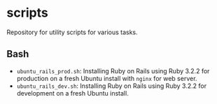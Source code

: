 # scripts

Repository for utility scripts for various tasks.

## Bash

* `ubuntu_rails_prod.sh`: Installing Ruby on Rails using Ruby 3.2.2 for production on a fresh Ubuntu install with `nginx` for web server.
* `ubuntu_rails_dev.sh`: Installing Ruby on Rails using Ruby 3.2.2 for development on a fresh Ubuntu install.
